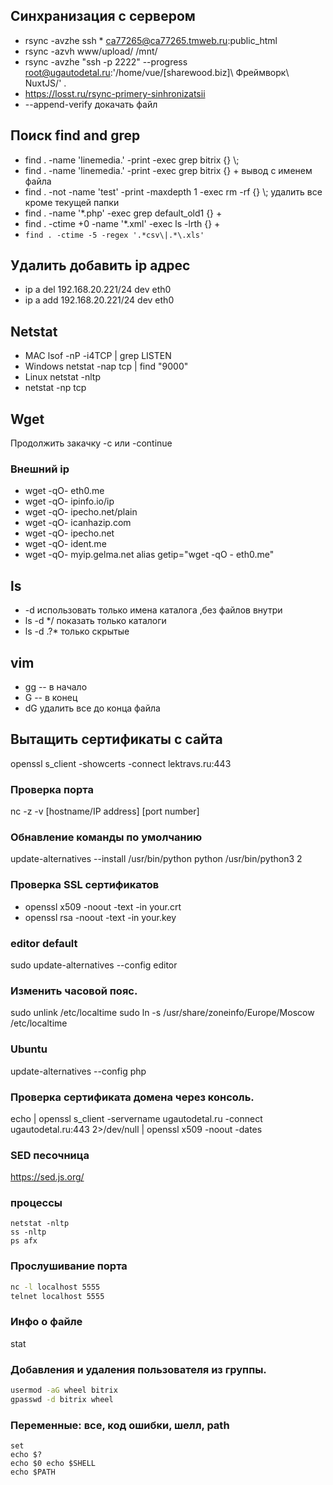 ## Синхранизация с сервером
* rsync -avzhe ssh * ca77265@ca77265.tmweb.ru:public_html
* rsync -azvh www/upload/ /mnt/
* rsync -avzhe "ssh -p 2222" --progress root@ugautodetal.ru:'/home/vue/\[sharewood.biz\]\ Фреймворк\ NuxtJS/' .
* https://losst.ru/rsync-primery-sinhronizatsii
* --append-verify докачать файл

## Поиск find and grep
* find . -name 'linemedia.' -print -exec grep bitrix {} \\;
* find . -name 'linemedia.' -print -exec grep bitrix {} + вывод с именем файла
* find . -not -name 'test' -print -maxdepth 1 -exec rm -rf {} \\; удалить все кроме текущей папки
* find . -name '\*.php' -exec grep default_old1 {} +
* find . -ctime +0 -name '*.xml' -exec ls -lrth {} +
* ``` find . -ctime -5 -regex '.*csv\|.*\.xls' ```

## Удалить добавить ip адрес
* ip a del 192.168.20.221/24 dev eth0
* ip a add 192.168.20.221/24 dev eth0
## Netstat
* MAC lsof -nP -i4TCP | grep LISTEN
* Windows netstat -nap tcp | find "9000"
* Linux netstat -nltp
* netstat -np tcp
## Wget
Продолжить закачку -c или -continue
### Внешний ip
* wget -qO- eth0.me
* wget -qO- ipinfo.io/ip
* wget -qO- ipecho.net/plain
* wget -qO- icanhazip.com
* wget -qO- ipecho.net
* wget -qO- ident.me
* wget -qO- myip.gelma.net
alias getip="wget -qO - eth0.me"
## ls
* -d использовать только имена каталога ,без файлов внутри
* ls -d \*/ показать только каталоги
* ls -d  .?* только скрытые
## vim
* gg -- в начало
* G  -- в конец
* dG удалить все до конца файла
## Вытащить сертификаты с сайта
openssl s_client -showcerts -connect lektravs.ru:443

### Проверка порта
nc -z -v [hostname/IP address] [port number]
### Обнавление команды по умолчанию
update-alternatives --install /usr/bin/python python /usr/bin/python3 2
### Проверка SSL сертификатов
* openssl x509 -noout -text -in your.crt
* openssl rsa -noout -text -in your.key
### editor default
sudo update-alternatives --config editor
### Изменить часовой пояс.
sudo unlink /etc/localtime
sudo ln -s /usr/share/zoneinfo/Europe/Moscow /etc/localtime
### Ubuntu
update-alternatives --config php
### Проверка сертификата домена через консоль.
echo | openssl s_client -servername ugautodetal.ru -connect ugautodetal.ru:443 2>/dev/null | openssl x509 -noout -dates
### SED песочница
https://sed.js.org/
### процессы
```
netstat -nltp
ss -nltp
ps afx
```
### Прослушивание порта
```sh
nc -l localhost 5555
telnet localhost 5555
```
### Инфо о файле
stat

### Добавления и удаления пользователя из группы.
  ```bash
  usermod -aG wheel bitrix  
  gpasswd -d bitrix wheel
  ```
### Переменные: все, код ошибки, шелл, path
```
set
echo $?
echo $0 echo $SHELL
echo $PATH
```
